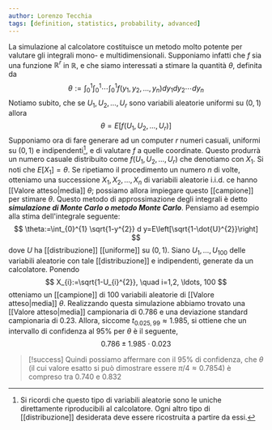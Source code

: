 ```yaml
---
author: Lorenzo Tecchia
tags: [definition, statistics, probability, advanced]
---
```

La simulazione al calcolatore costituisce un metodo molto potente per valutare gli integrali mono- e multidimensionali. Supponiamo infatti che $f$ sia una funzione $\mathbb{R}^{r}$ in $\mathbb{R}$, e che siamo interessati a stimare la quantità $\theta$, definita da $$
\theta:=\int_{0}^{1} \int_{0}^{1} \cdots \int_{0}^{1} f\left(y_{1}, y_{2}, \ldots, y_{n}\right) d y_{1} d y_{2} \cdots d y_{n}$$
Notiamo subito, che se $U_{1}, U_{2}, \dots, U_{r}$ sono variabili aleatorie uniformi su $(0,1)$ allora $$\theta=E\left[f\left(U_{1}, U_{2}, \ldots, U_{r}\right)\right]$$
Supponiamo ora di fare generare ad un computer $r$ numeri casuali, uniformi su $(0,1)$ e indipendenti[^1], e di valutare $f$ a quelle coordinate. Questo produrrà un numero casuale distribuito come $f(U_{1}, U_{2}, \dots, U_{r})$ che denotiamo con $X_{1}$. Si noti che $E[X_{1}] = \theta$. Se ripetiamo il procedimento un numero $n$ di volte, otteniamo una successione $X_{1}, X_{2}, \dots, X_{n}$ di variabili aleatorie i.i.d. ce hanno [[Valore atteso|media]] $\theta$; possiamo allora impiegare questo [[campione]] per stimare $\theta$. Questo metodo di approssimazione degli integrali è detto ***simulazione di Monte Carlo o metodo Monte Carlo***.
Pensiamo ad esempio alla stima dell'integrale seguente: 
$$
\theta:=\int_{0}^{1} \sqrt{1-y^{2}} d y=E\left[\sqrt{1-\dot{U}^{2}}\right]
$$
dove $U$ ha [[distribuzione]] [[uniforme]] su $(0,1)$. Siano $U_{1}, \dots, U_{100}$ delle variabili aleatorie con tale [[distribuzione]] e indipendenti, generate da un calcolatore. Ponendo 
$$
X_{i}:=\sqrt{1-U_{i}^{2}}, \quad i=1,2, \ldots, 100
$$
otteniamo un [[campione]] di $100$ variabili aleatorie di [[Valore atteso|media]] $\theta$. Realizzando questa simulazione abbiamo trovato una [[Valore atteso|media]] campionaria di $0.786$ e una deviazione standard campionaria di $0.23$. Allora, siccome $t_{0.025, 99} \approx 1.985$, si ottiene che un intervallo di confidenza al $95\%$ per $\theta$ è il seguente, 
$$
0.786 \pm 1.985 \cdot 0.023
$$
>[!success]
> Quindi possiamo affermare con il $95\%$ di confidenza, che $\theta$ (il cui valore esatto si può dimostrare essere $\pi/4 \approx 0.7854$) è compreso tra $0.740$ e $0.832$

[^1]: Si ricordi che questo tipo di variabili aleatorie sono le uniche direttamente riproducibili al calcolatore. Ogni altro tipo di [[distribuzione]] desiderata deve essere ricostruita a partire da essi.